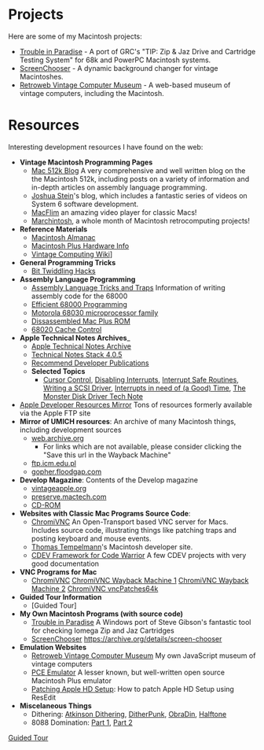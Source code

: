 Projects
========

Here are some of my Macintosh projects:

* [Trouble in Paradise] - A port of GRC's "TIP: Zip & Jaz Drive and Cartridge Testing System" for 68k and PowerPC Macintosh systems.
* [ScreenChooser] - A dynamic background changer for vintage Macintoshes.
* [Retroweb Vintage Computer Museum] - A web-based museum of vintage computers, including the Macintosh.

Resources
=========

Interesting development resources I have found on the web:

* __Vintage Macintosh Programming Pages__
  * [Mac 512k Blog] A very comprehensive and well written blog on the the Macintosh 512k, including posts on a variety of information and in-depth articles on assembly language programming.
  * [Joshua Stein]'s blog, which includes a fantastic series of videos on System 6 software development.
  * [MacFlim] an amazing video player for classic Macs!
  * [Marchintosh], a whole month of Macintosh retrocomputing projects!
* __Reference Materials__
  * [Macintosh Almanac]
  * [Macintosh Plus Hardware Info]
  * [Vintage Computing Wiki]]
* __General Programming Tricks__
  * [Bit Twiddling Hacks]
* __Assembly Language Programming__
  * [Assembly Language Tricks and Traps] Information of writing assembly code for the 68000
  * [Efficient 68000 Programming]
  * [Motorola 68030 microprocessor family]
  * [Dissassembled Mac Plus ROM]
  * [68020 Cache Control]
* __Apple Technical Notes Archives___
  * [Apple Technical Notes Archive]
  * [Technical Notes Stack 4.0.5]
  * [Recommend Developer Publications]
  * __Selected Topics__
    * [Cursor Control], [Disabling Interrupts], [Interrupt Safe Routines], [Writing a SCSI Driver], [Interrupts in need of (a Good) Time], [The Monster Disk Driver Tech Note]
* [Apple Developer Resources Mirror] Tons of resources formerly available via the Apple FTP site
* __Mirror of UMICH resources__: An archive of many Macintosh things, including development sources
  * [web.archive.org](https://web.archive.org/web/20211029121738/http://websites.umich.edu/~archive/mac)
     * For links which are not available, please consider clicking the "Save this url in the Wayback Machine"
  * [ftp.icm.edu.pl](http://ftp.icm.edu.pl/packages/umich/)
  * [gopher.floodgap.com](https://phroxy.net/gopher://gopher.floodgap.com/1/archive/umich-archive-mac)
* __Develop Magazine__: Contents of the Develop magazine
  * [vintageapple.org](https://vintageapple.org/develop)
  * [preserve.mactech.com](http://preserve.mactech.com/articles/develop/index.html)
  * [CD-ROM](https://archive.org/details/MacTechVol112)
* __Websites with Classic Mac Programs Source Code__:
  * [ChromiVNC] An Open-Transport based VNC server for Macs. Includes source code, illustrating things like patching traps and posting keyboard and mouse events.
  * [Thomas Tempelmann]'s Macintosh developer site.
  * [CDEV Framework for Code Warrior] A few CDEV projects with very good documentation
* __VNC Programs for Mac__
  * [ChromiVNC] [ChromiVNC Wayback Machine 1] [ChromiVNC Wayback Machine 2] [ChromiVNC vncPatches64k]
* __Guided Tour Information__
  * [Guided Tour]
* __My Own Macintosh Programs (with source code)__
  * [Trouble in Paradise] A Windows port of Steve Gibson's fantastic tool for checking Iomega Zip and Jaz Cartridges
  * [ScreenChooser] https://archive.org/details/screen-chooser
* __Emulation Websites__
  * [Retroweb Vintage Computer Museum] My own JavaScript museum of vintage computers
  * [PCE Emulator] A lesser known, but well-written open source Macintosh Plus emulator
  * [Patching Apple HD Setup]: How to patch Apple HD Setup using ResEdit
* __Miscelaneous Things__
  * Dithering: [Atkinson Dithering], [DitherPunk], [ObraDin], [Halftone]
  * 8088 Domination: [Part 1](https://trixter.oldskool.org/2014/06/19/8088-domination-post-mortem-part-1/), [Part 2](https://trixter.oldskool.org/2014/06/20/8088-domination-post-mortem-conclusion/)

[Halftone]: https://tabreturn.github.io/code/processing/python/2019/02/09/processing.py_in_ten_lessons-6.3-_halftones.html
[Atkinson Dithering]: https://beyondloom.com/blog/dither.html
[ObraDin]: https://forums.tigsource.com/index.php?topic=40832.msg1363742#msg1363742
[DitherPunk]: https://surma.dev/things/ditherpunk/
[Patching Apple HD Setup]: http://www.euronet.nl/users/ernstoud/drvsetup.html
[Trouble in Paradise]: https://github.com/marciot/mac-tip
[ScreenChooser]: https://archive.org/details/screen-chooser
[Retroweb Vintage Computer Museum]: http://retroweb.maclab.org
[Thomas Tempelmann]: http://www.tempel.org/macdev/index.html
[Joshua Stein]: https://jcs.org/
[Apple Developer Resources Mirror]: https://staticky.com/mirrors/ftp.apple.com/developer/
[CDEV Framework for Code Warrior]: https://www.applefritter.com/node/13008
[ChromiVNC Wayback Machine 1]: https://web.archive.org/web/20070209043056/http://www.chromatix.uklinux.net/vnc/
[ChromiVNC Wayback Machine 2]: https://web.archive.org/web/20070208223046/http://www.chromatix.uklinux.net/vnc/index.html
[ChromiVNC]: https://www.macintoshrepository.org/33305-chromivnc
[ChromiVNC vncPatches64k]: https://www.macintoshrepository.org/download.php?id=35953&form=1&d=9LwUtYX8tMWxbJF8eH%2FJp57BM7xlZunlQfeOz4MB2yqa8gU%2F6L%2BDhXGGCbglE6iR8pahmj1BlETvgrD2goQ8OQ%3D%3D
[Assembly Language Tricks and Traps]: https://web.archive.org/web/20231221004614/http://www.easy68k.com/paulrsm/doc/trick68k.htm
[Mac 68000 Assembly Tutorial]: https://macgui.com/news/article.php?t=483
[Mac 512k Blog]: https://macgui.com/news/showcat.php?id=8
[PCE Emulator]: http://www.hampa.ch/pce/
[Macintosh Almanac]: http://www.mac.linux-m68k.org/devel/macalmanac.php
[Macintosh Plus Hardware Info]: http://www.mac.linux-m68k.org/devel/plushw.php
[Apple Technical Notes Archive]: https://web.archive.org/web/20160130203227/http://mirror.informatimago.com/next/developer.apple.com/technotes/
[Technical Notes Stack 4.0.5]: https://spinsidemacintosh.neocities.org/tn405.html
[Cursor Control]: hhttps://web.archive.org/web/20160131232950/http://mirror.informatimago.com/next/developer.apple.com/technotes/qd/qd_505.html
[Disabling Interrupts]: https://web.archive.org/web/20160131153835/http://mirror.informatimago.com/next/developer.apple.com/technotes/tn/tn1137.html
[Interrupt Safe Routines]: https://web.archive.org/web/20160131152819/http://mirror.informatimago.com/next/developer.apple.com/technotes/tn/tn1104.html
[Writing a SCSI Driver]: https://web.archive.org/web/20210417050724/http://mirror.informatimago.com/next/developer.apple.com/documentation/mac/Devices/Devices-154.html
[Interrupts in need of (a Good) Time]: https://web.archive.org/web/20160131232822/http://mirror.informatimago.com/next/developer.apple.com/technotes/tn/tn1033.html
[The Monster Disk Driver Tech Note]: https://web.archive.org/web/20210516095148/https://mirror.informatimago.com/next/developer.apple.com/technotes/tn/tn1189.html
[Dissassembled Mac Plus ROM]: https://www.bigmessowires.com/rom-adapter/plus-rom-listing.asm
[Recommend Developer Publications]: http://www.quinn.echidna.id.au/Quinn/WWW/RecommendedDTS.html
[68020 Cache Control]: https://web.archive.org/web/20220317183044/https://acorn.huininga.nl/pub/projects/CiscOS/_backgroundinfo/Datasheets/Cache%20programming.txt
[680x0 Cache Overview]:https://whdload.de/docs/en/cache.html
[Marchintosh]: https://www.marchintosh.com/
[MacFlim]: http://www.macflim.com/
[Vintage Computing Wiki]: https://wiki.preterhuman.net/Category:Apple
[Efficient 68000 Programming]: http://preserve.mactech.com/articles/mactech/Vol.08/08.02/Efficient68000/index.html
[Motorola 68030 microprocessor family]: https://www.cpu-world.com/CPUs/68030/index.html
[Bit Twiddling Hacks]: https://graphics.stanford.edu/~seander/bithacks.html
[Guided Tour](http://basalgangster.macgui.com/RetroMacComputing/The_Long_View/Entries/2011/8/31_Guided_Tour_of_Macintosh.html)